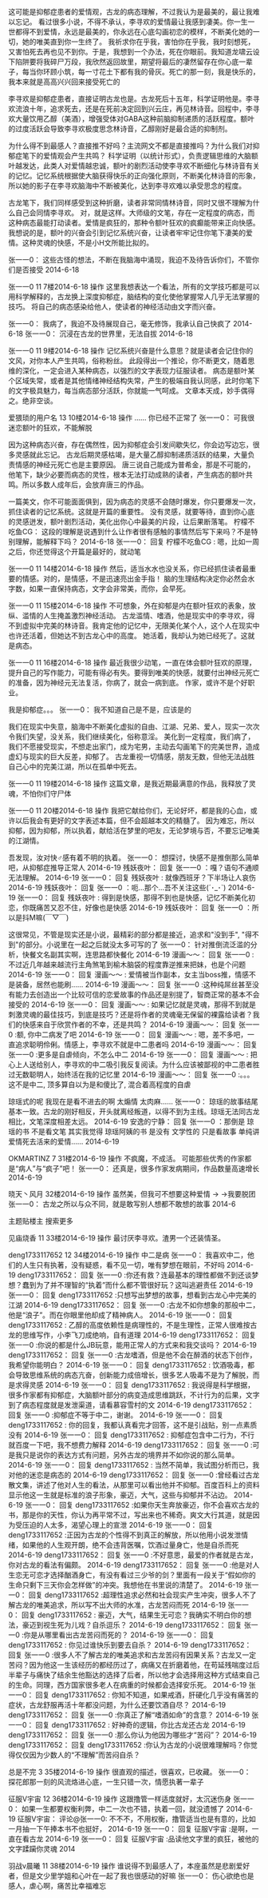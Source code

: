 ﻿这可能是抑郁症患者的爱情观，古龙的病态理解，不过我认为是最美的，最让我难以忘记。
看过很多小说，不得不承认，李寻欢的爱情最让我感到凄美。你一生一世都得不到爱情，永远是最美的，你永远在心底勾画初恋的模样，不断美化她的一切，她的唯美直到你一生终了。
我祈求你在乎我，害怕你在乎我，我时刻想死，又害怕死去再也见不到你。于是，我想到一个办法，死在你眼前。我知道龙啸云设下陷阱要将我碎尸万段，我欣然返回故里，期望将最后的凄然留存在你心底一辈子，每当你环顾小筑，每一寸花土下都有我的骨灰。死亡的那一刻，我是快乐的，我本来就是高高兴兴回来接受死亡的

李寻欢是抑郁症患者，直接证明古龙也是。古龙死后十五年，科学证明他是。李寻欢流浪十年，追求死去，还是在死前决定回到兴云庄，再见林诗音。回程中，李寻欢大量饮用乙醇（美酒），增强受体对GABA这种前脑抑制递质的活跃程度。额叶的过度活跃会导致李寻欢极度思念林诗音，乙醇刚好是最合适的抑制剂。

为什么得不到最感人？直接推不好吗？主流网文不都是直接推吗？为什么我们对抑郁症笔下的爱情观会产生共鸣？
科学证明（以统计形式），负责逻辑思维的大脑额叶越发达，此类人对爱情越忠诚，额叶的剧烈活动使李寻欢不断细化与林诗音有关的记忆。记忆系统根据使大脑获得快乐的正向强化原则，不断美化林诗音的形象，所以她的影子在李寻欢脑海中不断被美化，达到李寻欢难以承受思念的程度。

古龙笔下，我们同样感受到这种折磨，读者非常同情林诗音，同时又很不理解为什么自己会同情李寻欢。
对，就是这样。大师级的文笔，存在一定程度的病态，而这种病态最能打动读者。爱情是疯狂的，那种令额叶狂欢的疯癫能带来正向快感。
我想说的是，额叶的兴奋会引到记忆系统兴奋，让读者牢牢记住你笔下凄美的爱情。这种灵魂的快感，不是小H文所能比拟的。

张一一0： 这些古怪的想法，不断在我脑海中涌现，我迫不及待告诉你们，不管你们是否接受 2014-6-18

张一一0 11 
7楼2014-6-18
操作
这里我想表达一个看法，所有的文学技巧都是可以用科学解释的，古龙换上深度抑郁症，脑结构的变化使他掌握常人几乎无法掌握的技巧。
将自己的病态感染给他人，使读者的神经活动由文字而兴奋。

张一一0： 我病了，我迫不及待展现自己，毫无修饰，我承认自己快疯了 2014-6-18
张一一0： 沉浸在古龙的世界里，无法自拔 2014-6-18

张一一0 11 
9楼2014-6-18
操作
记忆系统兴奋是什么意思？就是读者会记住你的文风，对你本人产生共鸣，俗称粉丝。
此段得出一个推论，你不断更文，随着思维的深化，一定会进入某种病态，以强烈的文字表现力征服读者。
病态是额叶某个区域失常，或者是其他情绪神经结构失常，产生的极端自我认同感，此时你笔下的文字极具魅力，每当病态部分活跃，你就能一气呵成。
文章本天成，妙手偶得之。绝非空谈。

爱猥琐的用户名 13 
10楼2014-6-18
操作
……
你已经不正常了
张一一0： 可我很迷恋额叶的狂欢，不能解脱

因为这种病态兴奋，存在偶然性，因为抑郁症会引发间歇失忆，你会边写边忘，很多灵感就此忘记。
古龙后期灵感枯竭，是大量乙醇抑制递质活跃的结果，大量负责情感的神经元死亡也是主要原因。
唐三说自己能成为普希金，那是不可能的，他笔下，缺少必要而病态的灵性，根本无法打动成熟的读者，产生病态的额叶共鸣。所以多数人成年后，会放弃唐三的作品。

一篇美文，你不可能面面俱到，因为病态的灵感不会随时爆发，你只要爆发一次，抓住读者的记忆系统。这就是开篇的重要性。
没有灵感，就要等待，直到你心底的灵感迸发，额叶剧烈活动，美化出你心中最美的片段，让后果断落笔。
柠檬不吃鱼CG： 这段的理解是说遇到什么让作者很有感触的事情然后写下来吗？不是特别理解，能解释下吗？ 2014-6-18
张一一0： 回复 柠檬不吃鱼CG : 嗯，比如一周之后，你还觉得这个开篇是最好的，就动笔

张一一0 11 
14楼2014-6-18
操作
然后，适当水水也没关系，你已经抓住读者最重要的情感。对的，是情感，不是迅速亮出金手指！
脑的生理结构决定你必然会水字数，如果一直保持病态，文字会非常美，而你，会早死。

张一一0 11 
15楼2014-6-18
操作
不可想象，外在抑郁是内在额叶狂欢的表象，放纵、滥情的人生掩盖激烈神经活动。
古龙滥情、嗜酒，他是现实中的李寻欢，得不到虚拟中完美的林诗音。我肯定他的记忆中，无限美化某个人，这个人在现实中也许还活着，但她达不到古龙心中的高度。
她活着，我却认为她已经死了。这就是病态。

张一一0 11 
16楼2014-6-18
操作
最近我很少动笔，一直在体会额叶狂欢的原理，提升自己的写作能力，可能有得必有失。要得到唯美的快感，就要付出神经元死亡的准备，因为神经元无法复活，你病了，就会一病到底。
作家，或许不是个好职业。

我是抑郁症。。。
张一一0： 我不知道自己是不是，应该是的

我们在现实中失意，脑海中不断美化虚拟的自由、江湖、兄弟、爱人，现实一次次令我们失望，没关系，我们继续美化，俗称意淫。
美化到一定程度，我们病了，我们不愿接受现实，不想走出家门，成为宅男，主动去勾画笔下的完美世界，造成虚幻与现实的巨大反差，抑郁了。
古龙重视一切情感，朋友无数，但他无法战胜自己心中的完美江湖，所以在孤单中死去。

张一一0 11 
19楼2014-6-18
操作
这篇文章，是我近期最满意的作品，我释放了灵魂，不怕你们守尸体

张一一0 11 
20楼2014-6-18
操作
我把它献给你们，无论好坏，都是我的心血，或许以后我会有更好的文字表述本篇，但不会超越本文的精髓了。
因为难忘，所以抑郁，因为抑郁，所以执着，献给活在梦里的吧友，无论梦境与否，不要忘记唯美的江湖情。

吾发现，汝对快♂感有着不明的执着。
张一一0： 想探讨，快感不是推倒那么简单吧，从抑郁症推导正常人 2014-6-19
残妖夜叶： 回复 张一一0 ：嘎？语句不通顺无法理解。 2014-6-19
张一一0： 回复 残妖夜叶 : 就像西班牙？下半场让人哀伤 2014-6-19
残妖夜叶： 回复 张一一0 ：呃…那个…吾不关注这些(´･_･`) 2014-6-19
张一一0： 回复 残妖夜叶 : 得到是快感，那得不到也是快感，记忆不断美化初恋，你既痛苦又忍不住，好像也是快感 2014-6-19
残妖夜叶： 回复 张一一0 ：所以是抖M嘛(￣▽￣)

这很常见，不管是现实还是小说，最精彩的部分都是接近，追求和"没到手", "得不到"的部分。小说里在一起之后就没太多可写的了
张一一0： 针对推倒流泛滥的分析，快餐文名副其实啊，连思路都快餐化 2014-6-19
漫画～～： 回复 张一一0 :不过近几年越来越流行主角煞笔到榆木脑袋的程度靠逆推来把妹，也是个问题 2014-6-19
张一一0： 回复 漫画～～ : 爱情被当作副本，女主当boss推，情感不是装备，居然也能刷…… 2014-6-19
漫画～～： 回复 张一一0 :这种纯屌丝甚至没有能力去创造出一个比较可信的恋爱故事的作品还是别提了，智商正常的基本不会接受的 2014-6-19
张一一0： 回复 漫画～～ : 如果记忆就是灵魂，那得不到就是刺激灵魂的最佳技巧，到底是技巧？还是将作者的灵魂毫无保留的裸露给读者？我们的快感来自于欣赏作者的不幸，还是共鸣？ 2014-6-19
漫画～～： 回复 张一一0 :额, 你中二病发了吧 2014-6-19
张一一0： 回复 漫画～～ : 嗯，差不多吧，一直追求聪明伶俐。情感上，李寻欢不就是中二患者吗 2014-6-19
漫画～～： 回复 张一一0 :更多是自虐倾向，不怎么中二 2014-6-19
张一一0： 回复 漫画～～ : 把心上人送给别人，李寻欢的中二吸引我反复阅读。为什么应该被鄙视的中二患者胜过无数聪明人，始终活在我的记忆里 2014-6-19
漫画～～： 回复 张一一0 :。。。这不是中二, 顶多算自以为是和傻比了, 混合着高程度的自虐

琼瑶式的呢 我现在是看不进去的啊 太煽情 太肉麻……
张一一0： 琼瑶的故事结尾基本一致。古龙的刚好相反，开头就离经叛道，以得不到为主线。琼瑶无法同古龙相比，文笔深度相差太远。 2014-6-19
安逸的宁静： 回复 张一一0 ：那倒是 琼瑶的书 不是看文笔 其实我觉得 琼瑶阿姨的书 是没有 文学性的 只是看故事 单纯讲爱情死去活来的爱情…… 2014-6-19

OKMARTINZ 7 
31楼2014-6-19
操作
不疯魔，不成活。
可能那些优秀的作家都是“病人”与“疯子”吧！
张一一0： 还真是，很多作家发病期间，作品数量高速增长 2014-6-19

晓天丶风月 
32楼2014-6-19
操作
虽然美，但我可不想要这种爱情
→ →我要脱团
张一一0： 古龙之所以与众不同，就是敢写别人想都不敢想的故事 2014-6

主题贴楼主 搜索更多

见庙烧香 11 
33楼2014-6-19
操作
最讨厌李寻欢。渣男一个还装情圣。

deng1733117652 12 
34楼2014-6-19
操作
中二是病
张一一0： 我喜欢中二，他们的人生只有执著，没有疑惑，看不见一切，唯有梦想在眼前，不好吗 2014-6-19
deng1733117652： 回复 张一一0 :你还有救？连最基本的理性都做不到还谈梦想？蠢到为了并不理智的“执着”而什么都不管很好玩？这叫逃避责任 2014-6-19
张一一0： 回复 deng1733117652 :只想写出梦想的故事，想看到古龙心中完美的江湖 2014-6-19
deng1733117652： 回复 张一一0 :古龙不如你想象的那般中二，他是“浪子”。而在你眼里他却成了精神病人。 2014-6-19
张一一0： 回复 deng1733117652 : 乙醇的高度依赖性是病理性的，不是生理性，正常人很难按古龙的思维写作，小李飞刀成绝响，自有道理 2014-6-19
deng1733117652： 回复 张一一0 :你说的都是什么JB玩意，能用正常人的方式来和我交谈吗？ 2014-6-19
deng1733117652： 回复 张一一0 :古龙嗜酒，但是他不会在醉酒的状态下创作，我希望你能明白？ 2014-6-19
张一一0： 回复 deng1733117652 : 饮酒吸毒，都会导致思维系统的病态亢奋，创新能力成倍增长，很多艺人吸毒不是为了解脱，而是求得灵感 2014-6-19
张一一0： 回复 deng1733117652 : 我说得是科学根据，很多作家都有抑郁症，大脑额叶部分的病变造成思维跳跃，不计行为的后果，文字到了病态程度就是发泄渠道，请看慕容雪村的文 2014-6-19
deng1733117652： 回复 张一一0 :抑郁症不等于中二，谢谢。 2014-6-19
张一一0： 回复 deng1733117652 : 你的回复，我都认真看完才回答，这不是引战贴，别一点素质没有 2014-6-19
张一一0： 回复 deng1733117652 : 抑郁症包含中二行为，不行就百度一下吧，我不想费力解释 2014-6-19
deng1733117652： 回复 张一一0 :可是我只是说你的表达方式有问题，另外古龙的境界并不如你说的那么简单。 2014-6-19
张一一0： 回复 deng1733117652 : 当然不简单，我试图分析而已，我对他的迷恋是病态的 2014-6-19
deng1733117652： 回复 张一一0 :曾经看过古龙散文集，讲述了他对人生的看法，从那里可以看出他并不抑郁。百度百科上的资料显示他这一生就是标准的浪子形象，豪迈，大气，这些与抑郁并不沾边。 2014-6-19
张一一0： 回复 deng1733117652 :如果你天生奔放豪迈，你不会喜欢古龙的书，那是你的天性，你认为再平常不过，写出来也不稀奇。爽文大行其道，就是因为受压迫的人太多，渴望心理上的宣泄 2014-6-19
张一一0： 回复 deng1733117652 :正因为古龙的个性得不到真正的解放，所以他用小说发泄情绪，如果他的人生观开朗，绝不会违背医嘱，饮酒过量身亡，他是自杀而死 2014-6-19
deng1733117652： 回复 张一一0 :不好意思，最爱的作者就是古龙，你对古龙的看法有偏颇。 2014-6-19
deng1733117652： 回复 张一一0 :他是对人生恋无可恋才选择酗酒身亡，有没有看过三少爷的剑？里面有一段关于“假如你的生命只剩下三天你会怎样做”的冲突。我想他在书里说的清楚了。 2014-6-19
张一一0： 回复 deng1733117652 :超理性追求必然和社会现实产生冲突，很多人不了解古龙的唯美追求，所以写不出大师的水准，古龙苦闷而死 2014-6-19
张一一0： 回复 deng1733117652 : 豪迈，大气，结果生无可恋？我确实不明白你的想法，豪迈到视生死为儿戏？自杀逗乐？ 2014-6-19
deng1733117652： 回复 张一一0 :你是从哪里看出古龙苦闷而死的？ 2014-6-19
张一一0： 回复 deng1733117652 : 你见过谁快乐到要去自杀？ 2014-6-19
deng1733117652： 回复 张一一0 :很多人不了解古龙的唯美追求和古龙苦闷有因果关系？古龙又一定苦闷？因为他这一生该经历的都经历过了，病痛又在折磨着他，在苟延残喘度过后半辈子与痛快了结余生他豁达的选择了后者，所以他才会选择用这种方式结束自己的生命。同理，西方国家很多老人在病重的时候都会选择安乐死。 2014-6-19
张一一0： 回复 deng1733117652 : 你知不知道，如果戒酒，肝硬化几乎没有痛苦的症状，古龙舒服再活十年都没问题，为什么还要饮酒自尽？ 2014-6-19
deng1733117652： 回复 张一一0 :你真正了解“嗜酒如命”的含意？ 2014-6-19
张一一0： 回复 deng1733117652 : 好神奇的逻辑，你比古龙还古龙 2014-6-19
deng1733117652： 回复 张一一0 :那么你认为他因为哪些才“苦闷”？ 2014-6-19
deng1733117652： 回复 deng1733117652 :你认为古龙的小说很难理解吗？你觉得仅仅因为少数人的“不理解”而苦闷自杀？ 

总是不完 3 
35楼2014-6-19
操作
很直观的描述，很喜欢，已收藏。
张一一0： 探花郎那一刻的风流烙进心底，一生只错一次，情愿执著一辈子

征服V宇宙 12 
36楼2014-6-19
操作
这跟撸管一样适度就好，太沉迷伤身
张一一0： 如果一生都要权衡利弊，中二一次也不错，执着一回，就没遗憾了 2014-6-19
征服V宇宙： 评论@张一一0: 不不不，不用权衡，撸管适当也是有意的，比如一月抽一下午捧本书不也挺好， 2014-6-19
张一一0： 回复 征服V宇宙 :是啊，一直在看古龙 2014-6-19
张一一0： 回复 征服V宇宙 :品读他文字里的疯狂，被他的文字蹂躏你灵魂 2014

羽战v晨曦 11 
38楼2014-6-19
操作
谁说得不到最感人了，本座虽然是悲剧爱好者，但是文少里学姐和心叶在一起了我也很感动的好嘛
张一一0： 伤心欲绝也是感人，虐心啊，痛苦比幸福难忘
